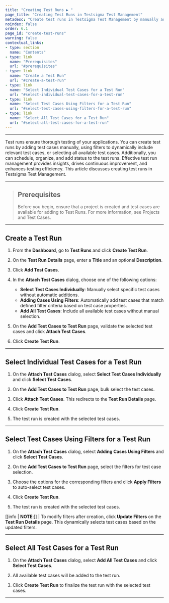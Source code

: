 ```yaml
---
title: "Creating Test Runs ▶️ "
page_title: "Creating Test Runs in Testsigma Test Management"
metadesc: "Create test runs in Testsigma Test Management by manually adding test cases, applying filters, or selecting all and ensure thorough testing of your applications"
noindex: false
order: 6.1
page_id: "create-test-runs"
warning: false
contextual_links:
- type: section
  name: "Contents"
- type: link
  name: "Prerequisites"
  url: "#prerequisites"
- type: link
  name: "Create a Test Run"
  url: "#create-a-test-run"
- type: link
  name: "Select Individual Test Cases for a Test Run"
  url: "#select-individual-test-cases-for-a-test-run"
- type: link
  name: "Select Test Cases Using Filters for a Test Run"
  url: "#select-test-cases-using-filters-for-a-test-run"
- type: link
  name: "Select All Test Cases for a Test Run"
  url: "#select-all-test-cases-for-a-test-run"
---
```


---

Test runs ensure thorough testing of your applications. You can create test runs by adding test cases manually, using filters to dynamically include relevant test cases, or selecting all available test cases. Additionally, you can schedule, organize, and add status to the test runs. Effective test run management provides insights, drives continuous improvement, and enhances testing efficiency. This article discusses creating test runs in Testsigma Test Management.

---

> ## **Prerequisites**
> 
> Before you begin, ensure that a project is created and test cases are available for adding to Test Runs. For more information, see Projects and Test Cases.

---

## **Create a Test Run**

1. From the **Dashboard**, go to **Test Runs** and click **Create Test Run**.

2. On the **Test Run Details** page, enter a **Title** and an optional **Description**.

3. Click **Add Test Cases**.

4. In the **Attach Test Cases** dialog, choose one of the following options:
   - **Select Test Cases Individually**: Manually select specific test cases without automatic additions.
   - **Adding Cases Using Filters**: Automatically add test cases that match defined filter criteria based on test case properties.
   - **Add All Test Cases**: Include all available test cases without manual selection.

5. On the **Add Test Cases to Test Run** page, validate the selected test cases and click **Attach Test Cases**.

6. Click **Create Test Run**.

---

## **Select Individual Test Cases for a Test Run**

1. On the **Attach Test Cases** dialog, select **Select Test Cases Individually** and click **Select Test Cases**.

2. On the **Add Test Cases to Test Run** page, bulk select the test cases.

3. Click **Attach Test Cases**. This redirects to the **Test Run Details** page.

4. Click **Create Test Run**.

5. The test run is created with the selected test cases. 

---

## **Select Test Cases Using Filters for a Test Run** 

1. On the **Attach Test Cases** dialog, select **Adding Cases Using Filters** and click **Select Test Cases**.

2. On the **Add Test Cases to Test Run** page, select the filters for test case selection.

3. Choose the options for the corresponding filters and click **Apply Filters** to auto-select test cases.

4. Click **Create Test Run**.

5. The test run is created with the selected test cases.

[[info | **NOTE**:]]
| To modify filters after creation, click **Update Filters** on the **Test Run Details** page. This dynamically selects test cases based on the updated filters.

---

## **Select All Test Cases for a Test Run** 

1. On the **Attach Test Cases** dialog, select **Add All Test Cases** and click **Select Test Cases**.

2. All available test cases will be added to the test run.

3. Click **Create Test Run** to finalize the test run with the selected test cases.


---